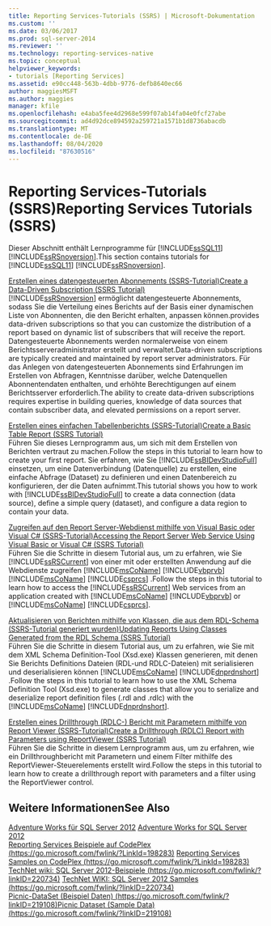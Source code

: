 ```yaml
---
title: Reporting Services-Tutorials (SSRS) | Microsoft-Dokumentation
ms.custom: ''
ms.date: 03/06/2017
ms.prod: sql-server-2014
ms.reviewer: ''
ms.technology: reporting-services-native
ms.topic: conceptual
helpviewer_keywords:
- tutorials [Reporting Services]
ms.assetid: e90cc448-563b-4dbb-9776-defb8640ec66
author: maggiesMSFT
ms.author: maggies
manager: kfile
ms.openlocfilehash: e4aba5fee4d2968e599f07ab14fa04e0fcf27abe
ms.sourcegitcommit: ad4d92dce894592a259721a1571b1d8736abacdb
ms.translationtype: MT
ms.contentlocale: de-DE
ms.lasthandoff: 08/04/2020
ms.locfileid: "87630516"
---
```

# <a name="reporting-services-tutorials-ssrs"></a><span data-ttu-id="2f40e-102">Reporting Services-Tutorials (SSRS)</span><span class="sxs-lookup"><span data-stu-id="2f40e-102">Reporting Services Tutorials (SSRS)</span></span>
  <span data-ttu-id="2f40e-103">Dieser Abschnitt enthält Lernprogramme für [!INCLUDE[ssSQL11](../includes/sssql11-md.md)] [!INCLUDE[ssRSnoversion](../includes/ssrsnoversion-md.md)].</span><span class="sxs-lookup"><span data-stu-id="2f40e-103">This section contains tutorials for [!INCLUDE[ssSQL11](../includes/sssql11-md.md)] [!INCLUDE[ssRSnoversion](../includes/ssrsnoversion-md.md)].</span></span>  
  
 [<span data-ttu-id="2f40e-104">Erstellen eines datengesteuerten Abonnements &#40;SSRS-Tutorial&#41;</span><span class="sxs-lookup"><span data-stu-id="2f40e-104">Create a Data-Driven Subscription &#40;SSRS Tutorial&#41;</span></span>](create-a-data-driven-subscription-ssrs-tutorial.md)  
 [!INCLUDE[ssRSnoversion](../includes/ssrsnoversion-md.md)] <span data-ttu-id="2f40e-105">ermöglicht datengesteuerte Abonnements, sodass Sie die Verteilung eines Berichts auf der Basis einer dynamischen Liste von Abonnenten, die den Bericht erhalten, anpassen können.</span><span class="sxs-lookup"><span data-stu-id="2f40e-105">provides data-driven subscriptions so that you can customize the distribution of a report based on dynamic list of subscribers that will receive the report.</span></span> <span data-ttu-id="2f40e-106">Datengesteuerte Abonnements werden normalerweise von einem Berichtsserveradministrator erstellt und verwaltet.</span><span class="sxs-lookup"><span data-stu-id="2f40e-106">Data-driven subscriptions are typically created and maintained by report server administrators.</span></span> <span data-ttu-id="2f40e-107">Für das Anlegen von datengesteuerten Abonnements sind Erfahrungen im Erstellen von Abfragen, Kenntnisse darüber, welche Datenquellen Abonnentendaten enthalten, und erhöhte Berechtigungen auf einem Berichtsserver erforderlich.</span><span class="sxs-lookup"><span data-stu-id="2f40e-107">The ability to create data-driven subscriptions requires expertise in building queries, knowledge of data sources that contain subscriber data, and elevated permissions on a report server.</span></span>  
  
 [<span data-ttu-id="2f40e-108">Erstellen eines einfachen Tabellenberichts &#40;SSRS-Tutorial&#41;</span><span class="sxs-lookup"><span data-stu-id="2f40e-108">Create a Basic Table Report &#40;SSRS Tutorial&#41;</span></span>](create-a-basic-table-report-ssrs-tutorial.md)  
 <span data-ttu-id="2f40e-109">Führen Sie dieses Lernprogramm aus, um sich mit dem Erstellen von Berichten vertraut zu machen.</span><span class="sxs-lookup"><span data-stu-id="2f40e-109">Follow the steps in this tutorial to learn how to create your first report.</span></span> <span data-ttu-id="2f40e-110">Sie erfahren, wie Sie [!INCLUDE[ssBIDevStudioFull](../includes/ssbidevstudiofull-md.md)] einsetzen, um eine Datenverbindung (Datenquelle) zu erstellen, eine einfache Abfrage (Dataset) zu definieren und einen Datenbereich zu konfigurieren, der die Daten aufnimmt.</span><span class="sxs-lookup"><span data-stu-id="2f40e-110">This tutorial shows you how to work with [!INCLUDE[ssBIDevStudioFull](../includes/ssbidevstudiofull-md.md)] to create a data connection (data source), define a simple query (dataset), and configure a data region to contain your data.</span></span>  
  
 [<span data-ttu-id="2f40e-111">Zugreifen auf den Report Server-Webdienst mithilfe von Visual Basic oder Visual C&#35; &#40;SSRS-Tutorial&#41;</span><span class="sxs-lookup"><span data-stu-id="2f40e-111">Accessing the Report Server Web Service Using Visual Basic or Visual C&#35; &#40;SSRS Tutorial&#41;</span></span>](../tutorials/access-report-server-web-service-vb-vcsharp-ssrs-tutorial.md)  
 <span data-ttu-id="2f40e-112">Führen Sie die Schritte in diesem Tutorial aus, um zu erfahren, wie Sie [!INCLUDE[ssRSCurrent](../includes/ssrscurrent-md.md)] von einer mit oder erstellten Anwendung auf die Webdienste zugreifen [!INCLUDE[msCoName](../includes/msconame-md.md)] [!INCLUDE[vbprvb](../includes/vbprvb-md.md)] [!INCLUDE[msCoName](../includes/msconame-md.md)] [!INCLUDE[csprcs](../includes/csprcs-md.md)] .</span><span class="sxs-lookup"><span data-stu-id="2f40e-112">Follow the steps in this tutorial to learn how to access the [!INCLUDE[ssRSCurrent](../includes/ssrscurrent-md.md)] Web services from an application created with [!INCLUDE[msCoName](../includes/msconame-md.md)] [!INCLUDE[vbprvb](../includes/vbprvb-md.md)] or [!INCLUDE[msCoName](../includes/msconame-md.md)] [!INCLUDE[csprcs](../includes/csprcs-md.md)].</span></span>  
  
 [<span data-ttu-id="2f40e-113">Aktualisieren von Berichten mithilfe von Klassen, die aus dem RDL-Schema &#40;SSRS-Tutorial generiert wurden&#41;</span><span class="sxs-lookup"><span data-stu-id="2f40e-113">Updating Reports Using Classes Generated from the RDL Schema &#40;SSRS Tutorial&#41;</span></span>](../tutorials/updating-reports-using-classes-generated-from-the-rdl-schema-ssrs-tutorial.md)  
 <span data-ttu-id="2f40e-114">Führen Sie die Schritte in diesem Tutorial aus, um zu erfahren, wie Sie mit dem XML Schema Definition-Tool (Xsd.exe) Klassen generieren, mit denen Sie Berichts Definitions Dateien (RDL-und RDLC-Dateien) mit serialisieren und deserialisieren können [!INCLUDE[msCoName](../includes/msconame-md.md)] [!INCLUDE[dnprdnshort](../includes/dnprdnshort-md.md)] .</span><span class="sxs-lookup"><span data-stu-id="2f40e-114">Follow the steps in this tutorial to learn how to use the XML Schema Definition Tool (Xsd.exe) to generate classes that allow you to serialize and deserialize report definition files (.rdl and .rdlc) with the [!INCLUDE[msCoName](../includes/msconame-md.md)] [!INCLUDE[dnprdnshort](../includes/dnprdnshort-md.md)].</span></span>  
  
 [<span data-ttu-id="2f40e-115">Erstellen eines Drillthrough &#40;RDLC-&#41; Bericht mit Parametern mithilfe von Report Viewer &#40;SSRS-Tutorial&#41;</span><span class="sxs-lookup"><span data-stu-id="2f40e-115">Create a Drillthrough &#40;RDLC&#41; Report with Parameters using ReportViewer &#40;SSRS Tutorial&#41;</span></span>](create-drillthrough-rdlc-report-with-parameters-reportviewer.md)  
 <span data-ttu-id="2f40e-116">Führen Sie die Schritte in diesem Lernprogramm aus, um zu erfahren, wie ein Drillthroughbericht mit Parametern und einem Filter mithilfe des ReportViewer-Steuerelements erstellt wird.</span><span class="sxs-lookup"><span data-stu-id="2f40e-116">Follow the steps in this tutorial to learn how to create a drillthrough report with parameters and a filter using the ReportViewer control.</span></span>  
  
## <a name="see-also"></a><span data-ttu-id="2f40e-117">Weitere Informationen</span><span class="sxs-lookup"><span data-stu-id="2f40e-117">See Also</span></span>  
 <span data-ttu-id="2f40e-118">[Adventure Works für SQL Server 2012](https://go.microsoft.com/fwlink/?LinkId=245471) </span><span class="sxs-lookup"><span data-stu-id="2f40e-118">[Adventure Works for SQL Server 2012](https://go.microsoft.com/fwlink/?LinkId=245471) </span></span>  
 <span data-ttu-id="2f40e-119">[Reporting Services Beispiele auf CodePlex (https://go.microsoft.com/fwlink/?LinkId=198283)](https://go.microsoft.com/fwlink/?LinkId=198283) </span><span class="sxs-lookup"><span data-stu-id="2f40e-119">[Reporting Services Samples on CodePlex (https://go.microsoft.com/fwlink/?LinkId=198283)](https://go.microsoft.com/fwlink/?LinkId=198283) </span></span>  
 <span data-ttu-id="2f40e-120">[TechNet wiki: SQL Server 2012-Beispiele (https://go.microsoft.com/fwlink/?linkID=220734)](https://go.microsoft.com/fwlink/?linkID=220734) </span><span class="sxs-lookup"><span data-stu-id="2f40e-120">[TechNet WIKI: SQL Server 2012 Samples (https://go.microsoft.com/fwlink/?linkID=220734)](https://go.microsoft.com/fwlink/?linkID=220734) </span></span>  
 [<span data-ttu-id="2f40e-121">Picnic-DataSet (Beispiel Daten) (https://go.microsoft.com/fwlink/?linkID=219108)</span><span class="sxs-lookup"><span data-stu-id="2f40e-121">Picnic Dataset (Sample Data) (https://go.microsoft.com/fwlink/?linkID=219108)</span></span>](https://go.microsoft.com/fwlink/?linkID=219108)  
  
  
